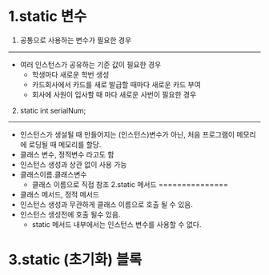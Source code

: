 1.static 변수
=============
1) 공통으로 사용하는 변수가 필요한 경우
-------------------------------------
   * 여러 인스턴스가 공유하는 기준 값이 필요한 경우
       - 학생마다 새로운 학번 생성
       - 카드회사에서 카드를 새로 발급할 때마다 새로운 카드 부여 
       - 회사에 사원이 입사할 때 마다 새로운 사번이 필요한 경우

2) static int serialNum;        
-------------------------
   * 인스턴스가 생설될 때 만들어지는 (인스턴스)변수가 아닌, 
     처음 프로그램이 메모리에 로딩될 때 메모리를 할당.
   * 클래스 변수, 정적변수 라고도 함 
   * 인스턴스 생성과 상관 없이 사용 가능
   * 클래스이름.클래스변수
       - 클래스 이름으로 직접 참조
2.static 메서드 
===============
   * 클래스 메서드, 정적 메서드
   * 인스턴스 생성과 무관하게 클래스 이름으로 호출 될 수 있음.
   * 인스턴스 생성전에 호출 될수 있음.
        - static 메서드 내부에서는 인스턴스 변수를 사용할 수 없다.

3.static (초기화) 블록
=====================
        